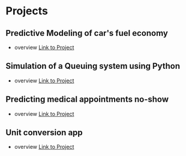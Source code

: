 # Projects
## Predictive Modeling of car's fuel economy
- overview
[Link to Project](https://github.com/miguelrizzog96/Regression_Predictive_Model)
## Simulation of a Queuing system using Python
- overview
[Link to Project](https://github.com/miguelrizzog96/Queue_Simulation_Python)
## Predicting medical appointments no-show
- overview
[Link to Project](https://github.com/miguelrizzog96/Appointment_NoShow_classifier)
## Unit conversion app
- overview
[Link to Project](https://github.com/miguelrizzog96/Unit_Converter)
